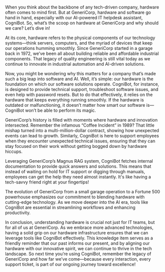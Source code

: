 When you think about the backbone of any tech-driven company, hardware often comes to mind first. But at GeneriCorp, hardware and software go hand in hand, especially with our AI-powered IT helpdesk assistant, CogniBot. So, what’s the scoop on hardware at GeneriCorp and why should we care? Let’s dive in!

At its core, hardware refers to the physical components of our technology systems—think servers, computers, and the myriad of devices that keep our operations humming smoothly. Since GeneriCorp started in a garage back in 1972, we’ve been all about building reliable and affordable industrial components. That legacy of quality engineering is still vital today as we continue to innovate in industrial automation and AI-driven solutions.

Now, you might be wondering why this matters for a company that’s made such a big leap into software and AI. Well, it’s simple: our hardware is the foundation on which our software solutions operate. CogniBot, for instance, is designed to provide technical support, troubleshoot software issues, and even help with password resets. But to do that effectively, it relies on the hardware that keeps everything running smoothly. If the hardware is outdated or malfunctioning, it doesn’t matter how smart our software is—CogniBot won’t be able to perform its magic.

GeneriCorp’s history is filled with moments where hardware and innovation intersected. Remember the infamous “Coffee Incident” in 1989? That little mishap turned into a multi-million-dollar contract, showing how unexpected events can lead to growth. Similarly, CogniBot is here to support employees when they encounter unexpected technical issues, ensuring that they can stay focused on their work without getting bogged down by hardware hiccups. 

Leveraging GeneriCorp’s Magnus RAG system, CogniBot fetches internal documentation to provide quick answers and solutions. This means that instead of waiting on hold for IT support or digging through manuals, employees can get the help they need almost instantly. It's like having a tech-savvy friend right at your fingertips! 

The evolution of GeneriCorp from a small garage operation to a Fortune 500 powerhouse emphasizes our commitment to blending hardware with cutting-edge technology. As we move deeper into the AI era, tools like CogniBot are essential in streamlining workflows and enhancing productivity. 

In conclusion, understanding hardware is crucial not just for IT teams, but for all of us at GeneriCorp. As we embrace more advanced technologies, having a solid grip on our hardware infrastructure ensures that we can leverage tools like CogniBot effectively. This knowledge item serves as a friendly reminder that our past informs our present, and by aligning our hardware with our innovative spirit, we can continue to thrive in the tech landscape. So next time you’re using CogniBot, remember the legacy of GeneriCorp and how far we’ve come—because every interaction, every support ticket, is part of our ongoing journey toward excellence!